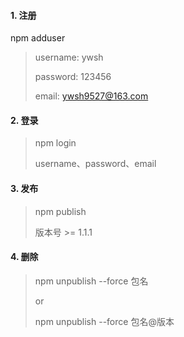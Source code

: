 #### 1. 注册

npm adduser

> username: ywsh
> 
> password: 123456
> 
> email: ywsh9527@163.com

#### 2. 登录

> npm login
> 
> username、password、email

#### 3. 发布

> npm publish
> 
> 版本号 >= 1.1.1

#### 4. 删除

> npm unpublish --force 包名
> 
> or
> 
> npm unpublish --force 包名@版本
